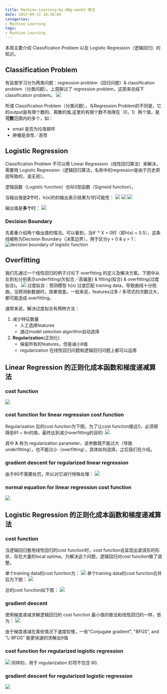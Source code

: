 ```yaml
---
title: Machine-Learning-by-ANg-week3-笔记
date: 2017-09-11 10:30:04
categories:
- Machine Learning
tags:
- Machine Learning
---
```


本周主要介绍 Classification Problem 以及 Logistic Regression（逻辑回归）的知识。

## Classification Problem
有监督学习分为两类问题：regression problem（回归问题）& classification problem（分类问题）。上周聊过了 regression problem，这周来总结下 classification problem。
![](/assets/images/ml/Supervised-learning.jpeg)

所谓 Classification Problem（分类问题），与Regression Problem的不同是，它的output是有限个数的、离散的值,这里的有限个数不局限在｛0，1｝两个值，是**可数**范围内的多个，如：
- email 是否为垃圾邮件
- 肿瘤是良性／恶性

## Logistic Regression
Classification Problem 不可以用 Linear Regression（线性回归算法）来解决，需要用 Logistic Regression（逻辑回归算法，名称中的regression是由于历史原因导致的，请无视）。

逻辑函数（Logistic function）也叫S型函数（Sigmoid function）。

当输出值是**2个**时，h(x)的的输出表示结果为1的可能性：
![](/assets/images/ml/hxtoy.jpeg)
![](/assets/images/ml/week3-hx.jpeg)
![](/assets/images/ml/Logistic-Function.jpg)

输出值是**多个**时：
![](/assets/images/ml/week3-hx-n.jpeg)

### Decision Boundary
先着重介绍两个输出值的情况。可以看到，当θ' * X = 0时（即h(x) = 0.5），这条线被称为Decision Boundary（决策边界），用于区分y = 0 & y = 1：
![decision boundary of logistic function](/assets/images/ml/week3-decision-boundary.jpg)

## Overfitting
我们先通过一个线性回归的例子讨论下 overfitting 的定义及解决方案。下图中从左到右分别表示underfitting(欠拟合／高偏差) & fitting(拟合) & overfitting(过度拟合)。
![](/assets/images/ml/week3-fit.jpeg)
过度拟合：预测模型 h(x) 过度匹配 training data，导致曲线十分扭曲，当预测新数据时，效果很差。一般来说，features过多 / 多项式的次数过大，都可能造成 overfitting。

通常来说，解决过度拟合有两种方法：
1. 减少特征数量
	- 人工选择features
	- 通过model selection algorithm自动选择
2. **Regularization**(正则化)
	- 保留所有的features，但是减小θ值
	- regularization 在线性回归问题和逻辑回归问题上都可以运用

## Linear Regression 的正则化成本函数和梯度递减算法

### cost function
![](/assets/images/ml/week2-linear-reg-cost-function.jpg)

### cost function for linear regression cost function
Regularization 后的cost function为下图，为了让cost function接近0，必须得降低θ1 ~ θn的值，最终达到减少overfitting的目的:
![](/assets/images/ml/week3-cost-function4.jpeg)

其中 **λ** 称为 regularization parameter，该参数既不能过大（导致underfitting），也不能过小（overfitting），具体如何选择，之后我们在介绍。

### gradient descent for regularized linear regression
由于θ0不需要处罚，所以对它进行特殊处理：
![](/assets/images/ml/week3-linearR-dradient-descent.jpeg)

### normal equation for linear regression cost function
![](/assets/images/ml/week3-linearR-normalEquation.jpeg)

## Logistic Regression 的正则化成本函数和梯度递减算法

### cost function
当逻辑回归套用线性回归的cost function时，cost function会呈现出波浪形的形状，存在大量的local optima。为解决这个问题，逻辑回归对cost function做了调整。

单个training data的cost function为：
![](/assets/images/ml/week3-cost-function.jpg)
单个training data的cost function合并后为下图：
![](/assets/images/ml/week3-cost-function2.jpg)

总的cost function如下图：
![](/assets/images/ml/week3-cost-function3.jpeg)

### gradient descent
使用梯度递减求解逻辑回归的 cost function 最小值的做法和线性回归的一样，皆为：
![](/assets/images/ml/week3-gradient-descent.jpeg)

由于梯度递减在某些情况下速度较慢，一些"Conjugate gradient", "BFGS", and "L-BFGS" 能更快速的求解出θ值 

### cost function for regularized logistic regression
![](/assets/images/ml/week3-logistic-regression-cost-function-regularized.jpeg)
同样的，用于 regularization 的项不包含 θ0. 

### gradient descent for regularized logistic regression
![](/assets/images/ml/week3-logistic-regression-gradient-descent-regularized.jpeg)

